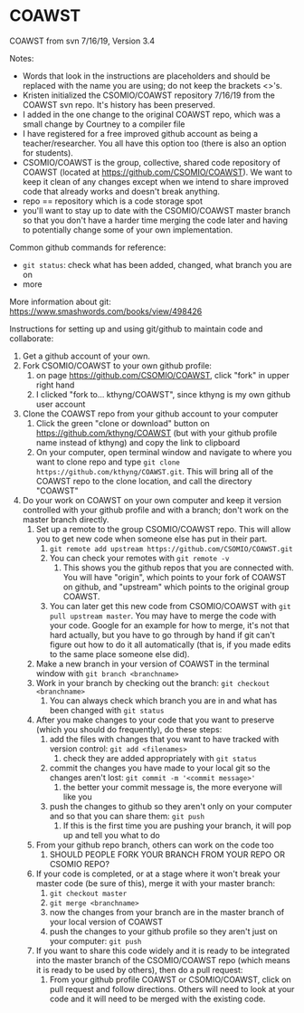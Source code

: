 # COAWST
COAWST from svn 7/16/19, Version 3.4

Notes:
* Words that look <like this> in the instructions are placeholders and should be replaced with the name you are using; do not keep the brackets <>'s.
* Kristen initialized the CSOMIO/COAWST repository 7/16/19 from the COAWST svn repo. It's history has been preserved.
* I added in the one change to the original COAWST repo, which was a small change by Courtney to a compiler file
* I have registered for a free improved github account as being a teacher/researcher. You all have this option too (there is also an option for students).
* CSOMIO/COAWST is the group, collective, shared code repository of COAWST (located at https://github.com/CSOMIO/COAWST). We want to keep it clean of any changes except when we intend to share improved code that already works and doesn't break anything.
* repo == repository which is a code storage spot
* you'll want to stay up to date with the CSOMIO/COAWST master branch so that you don't have a harder time merging the code later and having to potentially change some of your own implementation.

Common github commands for reference:
* `git status`: check what has been added, changed, what branch you are on
* more


More information about git: https://www.smashwords.com/books/view/498426

Instructions for setting up and using git/github to maintain code and collaborate:
1. Get a github account of your own.
2. Fork CSOMIO/COAWST to your own github profile:
    1. on page https://github.com/CSOMIO/COAWST, click "fork" in upper right hand
    2. I clicked "fork to...  kthyng/COAWST", since kthyng is my own github user account
3. Clone the COAWST repo from your github account to your computer
    1. Click the green "clone or download" button on https://github.com/kthyng/COAWST (but with your github profile name instead of kthyng) and copy the link to clipboard
    2. On your computer, open terminal window and navigate to where you want to clone repo and type `git clone https://github.com/kthyng/COAWST.git`. This will bring all of the COAWST repo to the clone location, and call the directory "COAWST"
4. Do your work on COAWST on your own computer and keep it version controlled with your github profile and with a branch; don't work on the master branch directly.
    1. Set up a remote to the group CSOMIO/COAWST repo. This will allow you to get new code when someone else has put in their part.
        1. `git remote add upstream https://github.com/CSOMIO/COAWST.git`
        2. You can check your remotes with `git remote -v`
            1. This shows you the github repos that you are connected with. You will have "origin", which points to your fork of COAWST on github, and "upstream" which points to the original group COAWST.
        3. You can later get this new code from CSOMIO/COAWST with `git pull upstream master`. You may have to merge the code with your code. Google for an example for how to merge, it's not that hard actually, but you have to go through by hand if git can't figure out how to do it all automatically (that is, if you made edits to the same place someone else did).
    2. Make a new branch in your version of COAWST in the terminal window with `git branch <branchname>`
    3. Work in your branch by checking out the branch: `git checkout <branchname>`
        1. You can always check which branch you are in and what has been changed with `git status`
    4. After you make changes to your code that you want to preserve (which you should do frequently), do these steps:
        1. add the files with changes that you want to have tracked with version control: `git add <filenames>`
            1. check they are added appropriately with `git status`
        2. commit the changes you have made to your local git so the changes aren't lost: `git commit -m '<commit message>'`
            1. the better your commit message is, the more everyone will like you
        3. push the changes to github so they aren't only on your computer and so that you can share them: `git push`
            1. If this is the first time you are pushing your branch, it will pop up and tell you what to do
    5. From your github repo branch, others can work on the code too
        1. SHOULD PEOPLE FORK YOUR BRANCH FROM YOUR REPO OR CSOMIO REPO?
    6. If your code is completed, or at a stage where it won't break your master code (be sure of this), merge it with your master branch:
        1. `git checkout master`
        2. `git merge <branchname>`
        3. now the changes from your branch are in the master branch of your local version of COAWST
        4. push the changes to your github profile so they aren't just on your computer: `git push`
    7. If you want to share this code widely and it is ready to be integrated into the master branch of the CSOMIO/COAWST repo (which means it is ready to be used by others), then do a pull request:
        1. From your github profile COAWST or CSOMIO/COAWST, click on pull request and follow directions. Others will need to look at your code and it will need to be merged with the existing code.
